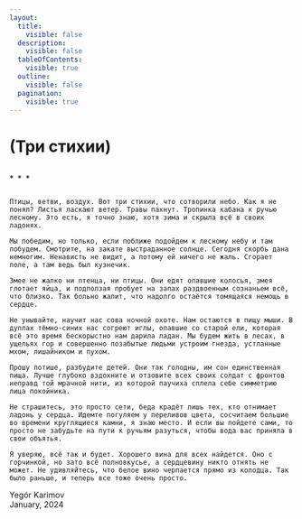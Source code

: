 ```yaml
---
layout:
  title:
    visible: false
  description:
    visible: false
  tableOfContents:
    visible: true
  outline:
    visible: false
  pagination:
    visible: true
---
```


# (Три стихии)

<pre data-overflow="wrap"><code>
<strong>* * *
</strong>

Птицы, ветви, воздух. Вот три стихии, что сотворили небо. Как я не понял? Листья ласкают ветер. Травы пахнут. Тропинка кабана к ручью лесному. Это есть, я точно знаю, хотя зима и скрыла всё в своих ладонях.

Мы победим, но только, если поближе подойдем к лесному небу и там побудем. Смотрите, на закате выстраданное солнце. Сегодня скорбь дана немногим. Ненависть не видит, а потому ей ничего не жаль. Сгорает поле, а там ведь был кузнечик.

Змее не жалко ни птенца, ни птицы. Они едят опавшие колосья, змея глотает яйца, и подползая пробует на запах раздвоенным сознаньем всё, что близко. Так больно жалит, что надолго остаётся томящаяся немощь в сердце.

Не унывайте, научит нас сова ночной охоте. Нам остаются в пищу мыши. В дуплах тёмно-синих нас согреют иглы, опавшие со старой ели, которая всё это время бескорыстно нам дарила ладан. Мы будем жить в лесах, в ущельях гор и совершенно позабытые людьми устроим гнезда, устланные мхом, лишайником и пухом.

Прошу потише, разбудите детей. Они так голодны, им сон единственная пища. Лучше глубоко вздохните и отзовите всех своих солдат с фронтов неправд той мрачной нити, из которой паучиха сплела себе симметрию лица покойника.

Не страшитесь, это просто сети, беда крадёт лишь тех, кто отнимает ладонь у сердца. Идемте погуляем у переливов цвета, сосчитаем большие во времени круглящиеся камни, я знаю место. И если вы пойдете сами, то просто не забудьте на пути к ручьям разуться, чтобы вода вас приняла в свои объятья.

Я уверяю, всё так и будет. Хорошего вина для всех найдется. Оно с горчинкой, но зато всё полновкусье, а сердцевину никто отнять не может. Не удивляйтесь, что белое вино черпается прямо из колодца. Так было раньше, и теперь все тоже очень просто.
</code></pre>

Yegór Karimov\
January, 2024
